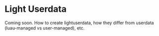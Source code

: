 # Light Userdata

Coming soon. How to create lightuserdata, how they differ from userdata (luau-managed vs user-managed), etc.
